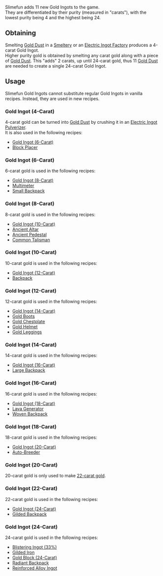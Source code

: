 Slimefun adds 11 new Gold Ingots to the game.<br>
They are differentiated by their purity (measured in "carats"), with the lowest purity being 4 and the highest being 24.

## Obtaining
Smelting [Gold Dust](https://github.com/Slimefun/Slimefun4/wiki/Gold-Dust) in a [Smeltery](https://github.com/Slimefun/Slimefun4/wiki/Smeltery) or an [Electric Ingot Factory](https://github.com/Slimefun/Slimefun4/wiki/Electric-Ingot-Factory) produces a 4-carat Gold Ingot.<br>
Higher purity gold is obtained by smelting any carat gold along with a piece of [Gold Dust](https://github.com/Slimefun/Slimefun4/wiki/Gold-Dust). This "adds" 2 carats, up until 24-carat gold, thus 11 [Gold Dust](https://github.com/Slimefun/Slimefun4/wiki/Gold-Dust) are needed to create a single 24-carat Gold Ingot. 

## Usage
Slimefun Gold Ingots cannot substitute regular Gold Ingots in vanilla recipes. Instead, they are used in new recipes.

### Gold Ingot (4-Carat)
4-carat gold can be turned into [Gold Dust](https://github.com/Slimefun/Slimefun4/wiki/Gold-Dust) by crushing it in an [Electric Ingot Pulverizer](https://github.com/Slimefun/Slimefun4/wiki/Electric-Ingot-Pulverizer).<br>
It is also used in the following recipes:
* [Gold Ingot (6-Carat)](https://github.com/Slimefun/Slimefun4/wiki/Gold-Ingot#Gold-Ingot-6-Carat)
* [Block Placer](https://github.com/Slimefun/Slimefun4/wiki/Block-Placer)

### Gold Ingot (6-Carat)
6-carat gold is used in the following recipes:
* [Gold Ingot (8-Carat)](https://github.com/Slimefun/Slimefun4/wiki/Gold-Ingot#Gold-Ingot-8-Carat)
* [Multimeter](https://github.com/Slimefun/Slimefun4/wiki/Multimeter)
* [Small Backpack](https://github.com/Slimefun/Slimefun4/wiki/Backpacks)

### Gold Ingot (8-Carat)
8-carat gold is used in the following recipes:
* [Gold Ingot (10-Carat)](https://github.com/Slimefun/Slimefun4/wiki/Gold-Ingot#Gold-Ingot-10-Carat)
* [Ancient Altar](https://github.com/Slimefun/Slimefun4/wiki/Ancient-Altar)
* [Ancient Pedestal](https://github.com/Slimefun/Slimefun4/wiki/Ancient-Pedestal)
* [Common Talisman](https://github.com/Slimefun/Slimefun4/wiki/Magical-Items#Common-Talisman)

### Gold Ingot (10-Carat)
10-carat gold is used in the following recipes:
* [Gold Ingot (12-Carat)](https://github.com/Slimefun/Slimefun4/wiki/Gold-Ingot#Gold-Ingot-12-Carat)
* [Backpack](https://github.com/Slimefun/Slimefun4/wiki/Backpacks)

### Gold Ingot (12-Carat)
12-carat gold is used in the following recipes:
* [Gold Ingot (14-Carat)](https://github.com/Slimefun/Slimefun4/wiki/Gold-Ingot#Gold-Ingot-14-Carat)
* [Gold Boots](https://github.com/Slimefun/Slimefun4/wiki/Gold-Armor)
* [Gold Chestplate](https://github.com/Slimefun/Slimefun4/wiki/Gold-Armor)
* [Gold Helmet](https://github.com/Slimefun/Slimefun4/wiki/Gold-Armor)
* [Gold Leggings](https://github.com/Slimefun/Slimefun4/wiki/Gold-Armor)

### Gold Ingot (14-Carat)
14-carat gold is used in the following recipes:
* [Gold Ingot (16-Carat)](https://github.com/Slimefun/Slimefun4/wiki/Gold-Ingot#Gold-Ingot-16-Carat)
* [Large Backpack](https://github.com/Slimefun/Slimefun4/wiki/Backpacks)

### Gold Ingot (16-Carat)
16-carat gold is used in the following recipes:
* [Gold Ingot (18-Carat)](https://github.com/Slimefun/Slimefun4/wiki/Gold-Ingot#Gold-Ingot-18-Carat)
* [Lava Generator](https://github.com/Slimefun/Slimefun4/wiki/Lava-Generator)
* [Woven Backpack](https://github.com/Slimefun/Slimefun4/wiki/Backpacks)

### Gold Ingot (18-Carat)
18-carat gold is used in the following recipes:
* [Gold Ingot (20-Carat)](https://github.com/Slimefun/Slimefun4/wiki/Gold-Ingot#Gold-Ingot-20-Carat)
* [Auto-Breeder](https://github.com/Slimefun/Slimefun4/wiki/Auto-Breeder)

### Gold Ingot (20-Carat)
20-carat gold is only used to make [22-carat gold](https://github.com/Slimefun/Slimefun4/wiki/Gold-Ingot#Gold-Ingot-22-Carat).

### Gold Ingot (22-Carat)
22-carat gold is used in the following recipes:
* [Gold Ingot (24-Carat)](https://github.com/Slimefun/Slimefun4/wiki/Gold-Ingot#Gold-Ingot-24-Carat)
* [Gilded Backpack](https://github.com/Slimefun/Slimefun4/wiki/Backpacks)

### Gold Ingot (24-Carat)
24-carat gold is used in the following recipes:
* [Blistering Ingot (33%)](https://github.com/Slimefun/Slimefun4/wiki/Blistering-Ingot#Blistering-Ingot-33%)
* [Gilded Iron](https://github.com/Slimefun/Slimefun4/wiki/Gilded-Iron)
* [Gold Block (24-Carat)](https://github.com/Slimefun/Slimefun4/wiki/Gold-Block)
* [Radiant Backpack](https://github.com/Slimefun/Slimefun4/wiki/Backpacks)
* [Reinforced Alloy Ingot](https://github.com/Slimefun/Slimefun4/wiki/Reinforced-Alloy-Ingot)
